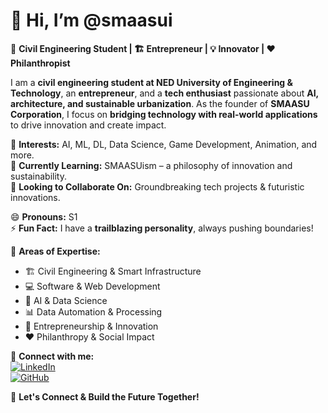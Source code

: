 # 👋 Hi, I’m @smaasui  

🚀 **Civil Engineering Student | 🏗️ Entrepreneur | 💡 Innovator | ❤️ Philanthropist**  

I am a **civil engineering student at NED University of Engineering & Technology**, an **entrepreneur**, and a **tech enthusiast** passionate about **AI, architecture, and sustainable urbanization**. As the founder of **SMAASU Corporation**, I focus on **bridging technology with real-world applications** to drive innovation and create impact.  

👀 **Interests:** AI, ML, DL, Data Science, Game Development, Animation, and more.  
🌱 **Currently Learning:** SMAASUism – a philosophy of innovation and sustainability.  
💞️ **Looking to Collaborate On:** Groundbreaking tech projects & futuristic innovations.  

😄 **Pronouns:** S1  
⚡ **Fun Fact:** I have a **trailblazing personality**, always pushing boundaries!  

📌 **Areas of Expertise:**  
- 🏗️ Civil Engineering & Smart Infrastructure  
- 💻 Software & Web Development  
- 🤖 AI & Data Science  
- 📊 Data Automation & Processing  
- 🚀 Entrepreneurship & Innovation  
- ❤️ Philanthropy & Social Impact  

🔗 **Connect with me:**  
[![LinkedIn](https://img.shields.io/badge/LinkedIn-Connect-blue?style=flat&logo=linkedin)](https://www.linkedin.com/in/smaasui/)  
[![GitHub](https://img.shields.io/badge/GitHub-Follow-black?style=flat&logo=github)](https://github.com/smaasu)  

🚀 **Let's Connect & Build the Future Together!**
